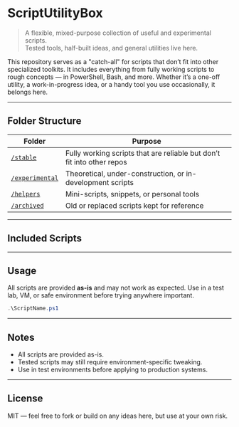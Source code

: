 # ScriptUtilityBox

> A flexible, mixed-purpose collection of useful and experimental scripts.  
> Tested tools, half-built ideas, and general utilities live here.

This repository serves as a "catch-all" for scripts that don’t fit into other specialized toolkits. It includes everything from fully working scripts to rough concepts — in PowerShell, Bash, and more.
Whether it’s a one-off utility, a work-in-progress idea, or a handy tool you use occasionally, it belongs here.

---

## Folder Structure

| Folder | Purpose |
|--------|---------|
| [`/stable`](./stable) | Fully working scripts that are reliable but don’t fit into other repos |
| [`/experimental`](./experimental) | Theoretical, under-construction, or in-development scripts |
| [`/helpers`](./helpers) | Mini-scripts, snippets, or personal tools |
| [`/archived`](./archived) | Old or replaced scripts kept for reference |

---

## Included Scripts



---

## Usage
All scripts are provided **as-is** and may not work as expected.
Use in a test lab, VM, or safe environment before trying anywhere important.

```powershell
.\ScriptName.ps1
```

---

## Notes
- All scripts are provided as-is.
- Tested scripts may still require environment-specific tweaking.
- Use in test environments before applying to production systems.

---

## License
MIT — feel free to fork or build on any ideas here, but use at your own risk.
